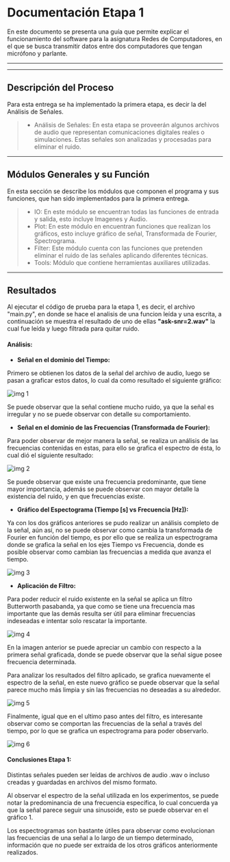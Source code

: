 Documentación Etapa 1
===============

En este documento se presenta una guía que permite explicar el funcionamiento del software para la asignatura Redes de Computadores, en el que se busca transmitir datos entre dos computadores que tengan micrófono y parlante.

--------------

-------------

Descripción del Proceso
------------------

Para esta entrega se ha implementado la primera etapa, es decir la del Análisis de Señales.

> - Análisis de Señales: En esta etapa se proveerán algunos archivos de audio que representan comunicaciones digitales reales o simulaciones. Estas señales son analizadas y procesadas para eliminar el ruido. 

----------------------
Módulos Generales y su Función
------------------

En esta sección se describe los módulos que componen el programa y sus funciones, que han sido implementados para la primera entrega.

> - IO: En este módulo se encuentran todas las funciones de entrada y salida, esto incluye Imagenes y Audio.
> - Plot: En este módulo en encuentran funciones que realizan los gráficos, esto incluye gráfico de señal, Transformada de Fourier, Spectrograma.
> - Filter: Este módulo cuenta con las funciones que pretenden eliminar el ruido de las señales aplicando diferentes técnicas.
> - Tools: Módulo que contiene herramientas auxiliares utilizadas.

------------------------
Resultados
--------------------
Al ejecutar el código de prueba para la etapa 1, es decir, el archivo "main.py", en donde se hace el analisis de una
funcion leída y una escrita, a continuación se muestra el resultado de uno de ellas **"ask-snr=2.wav"** la cual fue
leída y luego filtrada para quitar ruido.

#### Análisis:

- **Señal en el dominio del Tiempo:**

Primero se obtienen los datos de la señal del archivo de audio, luego se pasan a graficar estos datos, lo cual da como
resultado el siguiente gráfico:

![img 1](Images/Etapa_1/PlotSignal.png)

Se puede observar que la señal contiene mucho ruido, ya que la señal es irregular y no se puede observar con detalle su
comportamiento.

- **Señal en el dominio de las Frecuencias (Transformada de Fourier):**

Para poder observar de mejor manera la señal, se realiza un análisis de las frecuencias contenidas en estas, para ello
se grafica el espectro de ésta, lo cual dió el siguiente resultado:

![img 2](Images/Etapa_1/PlotFFT.png)

Se puede observar que existe una frecuencia predominante, que tiene mayor importancia, además se puede observar con
mayor detalle la existencia del ruido, y en que frecuencias existe.

- **Gráfico del Espectograma (Tiempo [s] vs Frecuencia [Hz]):**

Ya con los dos gráficos anteriores se pudo realizar un análisis completo de la señal, aún así, no se puede observar como
cambia la transformada de Fourier en función del tiempo, es por ello que se realiza un espectrograma donde se grafica
la señal en los ejes Tiempo vs Frecuencia, donde es posible observar como cambian las frecuencias a medida que avanza el tiempo.

![img 3](Images/Etapa_1/Spectrogram.png)

- **Aplicación de Filtro:**

Para poder reducir el ruido existente en la señal se aplica un filtro Butterworth pasabanda, ya que como se tiene una
frecuencia mas importante que las demás resulta ser útil para eliminar frecuencias indeseadas e intentar solo rescatar la importante.

![img 4](Images/Etapa_1/PlotSignal_filtered.png)

En la imagen anterior se puede apreciar un cambio con respecto a la primera señal graficada, donde se puede observar que
la señal sigue posee frecuencia determinada.

Para analizar los resultados del filtro aplicado, se grafica nuevamente el espectro de la señal, en este nuevo gráfico
se puede observar que la señal parece mucho más limpia y sin las frecuencias no deseadas a su alrededor.

![img 5](Images/Etapa_1/PlotFFT_filtered.png)

Finalmente, igual que en el ultimo paso antes del filtro, es interesante observar como se comportan las frecuencias
de la señal a través del tiempo, por lo que se grafica un espectrograma para poder observarlo.

![img 6](Images/Etapa_1/Spectrogram_filtered.png)

#### Conclusiones Etapa 1:

Distintas señales pueden ser leídas de archivos de audio .wav o incluso creadas y guardadas en archivos del mismo formato.

Al observar el espectro de la señal utilizada en los experimentos, se puede notar la predominancia de una frecuencia
específica, lo cual concuerda ya que la señal parece seguir una sinusoide, esto se puede observar en el gráfico 1.

Los espectrogramas son bastante útiles para observar como evolucionan las frecuencias de una señal a lo largo de un tiempo
determinado, información que no puede ser extraída de los otros gráficos anteriormente realizados.
